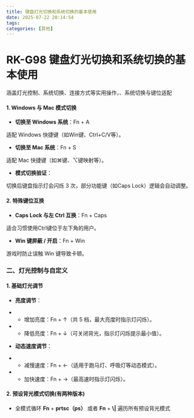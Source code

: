 ```yaml
---
title: 键盘灯光切换和系统切换的基本使用
date: 2025-07-22 20:14:54
tags: 
categories: [其他]
---
```

# RK-G98 键盘灯光切换和系统切换的基本使用

涵盖灯光控制、系统切换、连接方式等实用操作，、系统切换与键位适配

#### 1. Windows 与 Mac 模式切换

- **切换至 Windows 系统**：Fn + A

适配 Windows 快捷键（如Win键、Ctrl+C/V等）。

- **切换至 Mac 系统**：Fn + S

适配 Mac 快捷键（如⌘键、⌥键映射等）。

- **模式切换验证**：

切换后键盘指示灯会闪烁 3 次，部分功能键（如Caps Lock）逻辑会自动调整。

#### 2. 特殊键位互换

- **Caps Lock 与左 Ctrl 互换**：Fn + Caps

适合习惯使用Ctrl键位于左下角的用户。

- **Win 键屏蔽 / 开启**：Fn + Win

游戏时防止误触 Win 键导致卡顿。			

### 二、灯光控制与自定义

#### 1. 基础灯光调节

- **亮度调节**：

- - 增加亮度：Fn + ↑（共 5 档，最大亮度时指示灯闪烁）。

- - 降低亮度：Fn + ↓（可关闭背光，指示灯闪烁提示最小值）。

- **动态速度调节**：

- - 减慢速度：Fn + ←（适用于跑马灯、呼吸灯等动态模式）。

- - 加快速度：Fn + →（最高速时指示灯闪烁）。

#### 2. 预设背光模式切换(有两种版本)

- 全模式循环  **Fn** + **prtsc（ps）** 或者 **Fn** + **\\\|** 遍历所有预设背光模式










